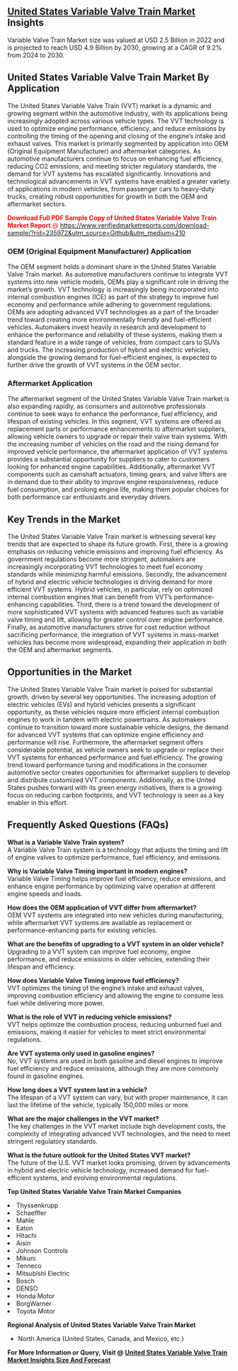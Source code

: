 <h2><a href="https://www.verifiedmarketreports.com/download-sample/?rid=235972&amp;utm_source=Github&amp;utm_medium=210" target="_blank">United States Variable Valve Train Market</a> Insights</h2><p>Variable Valve Train Market size was valued at USD 2.5 Billion in 2022 and is projected to reach USD 4.9 Billion by 2030, growing at a CAGR of 9.2% from 2024 to 2030.</p><p><h2>United States Variable Valve Train Market By Application</h2><p>The United States Variable Valve Train (VVT) market is a dynamic and growing segment within the automotive industry, with its applications being increasingly adopted across various vehicle types. The VVT technology is used to optimize engine performance, efficiency, and reduce emissions by controlling the timing of the opening and closing of the engine’s intake and exhaust valves. This market is primarily segmented by application into OEM (Original Equipment Manufacturer) and aftermarket categories. As automotive manufacturers continue to focus on enhancing fuel efficiency, reducing CO2 emissions, and meeting stricter regulatory standards, the demand for VVT systems has escalated significantly. Innovations and technological advancements in VVT systems have enabled a greater variety of applications in modern vehicles, from passenger cars to heavy-duty trucks, creating robust opportunities for growth in both the OEM and aftermarket sectors. <p><span class=""><span style="color: #ff0000;"><strong>Download Full PDF Sample Copy of United States Variable Valve Train Market Report</strong> @ </span><a href="https://www.verifiedmarketreports.com/download-sample/?rid=235972&amp;utm_source=Github&amp;utm_medium=210" target="_blank">https://www.verifiedmarketreports.com/download-sample/?rid=235972&amp;utm_source=Github&amp;utm_medium=210</a></span></p></p><h3>OEM (Original Equipment Manufacturer) Application</h3><p>The OEM segment holds a dominant share in the United States Variable Valve Train market. As automotive manufacturers continue to integrate VVT systems into new vehicle models, OEMs play a significant role in driving the market’s growth. VVT technology is increasingly being incorporated into internal combustion engines (ICE) as part of the strategy to improve fuel economy and performance while adhering to government regulations. OEMs are adopting advanced VVT technologies as a part of the broader trend toward creating more environmentally friendly and fuel-efficient vehicles. Automakers invest heavily in research and development to enhance the performance and reliability of these systems, making them a standard feature in a wide range of vehicles, from compact cars to SUVs and trucks. The increasing production of hybrid and electric vehicles, alongside the growing demand for fuel-efficient engines, is expected to further drive the growth of VVT systems in the OEM sector.<h3>Aftermarket Application</h3><p>The aftermarket segment of the United States Variable Valve Train market is also expanding rapidly, as consumers and automotive professionals continue to seek ways to enhance the performance, fuel efficiency, and lifespan of existing vehicles. In this segment, VVT systems are offered as replacement parts or performance enhancements to aftermarket suppliers, allowing vehicle owners to upgrade or repair their valve train systems. With the increasing number of vehicles on the road and the rising demand for improved vehicle performance, the aftermarket application of VVT systems provides a substantial opportunity for suppliers to cater to customers looking for enhanced engine capabilities. Additionally, aftermarket VVT components such as camshaft actuators, timing gears, and valve lifters are in demand due to their ability to improve engine responsiveness, reduce fuel consumption, and prolong engine life, making them popular choices for both performance car enthusiasts and everyday drivers.<h2>Key Trends in the Market</h2><p>The United States Variable Valve Train market is witnessing several key trends that are expected to shape its future growth. First, there is a growing emphasis on reducing vehicle emissions and improving fuel efficiency. As government regulations become more stringent, automakers are increasingly incorporating VVT technologies to meet fuel economy standards while minimizing harmful emissions. Secondly, the advancement of hybrid and electric vehicle technologies is driving demand for more efficient VVT systems. Hybrid vehicles, in particular, rely on optimized internal combustion engines that can benefit from VVT’s performance-enhancing capabilities. Third, there is a trend toward the development of more sophisticated VVT systems with advanced features such as variable valve timing and lift, allowing for greater control over engine performance. Finally, as automotive manufacturers strive for cost reduction without sacrificing performance, the integration of VVT systems in mass-market vehicles has become more widespread, expanding their application in both the OEM and aftermarket segments.<h2>Opportunities in the Market</h2><p>The United States Variable Valve Train market is poised for substantial growth, driven by several key opportunities. The increasing adoption of electric vehicles (EVs) and hybrid vehicles presents a significant opportunity, as these vehicles require more efficient internal combustion engines to work in tandem with electric powertrains. As automakers continue to transition toward more sustainable vehicle designs, the demand for advanced VVT systems that can optimize engine efficiency and performance will rise. Furthermore, the aftermarket segment offers considerable potential, as vehicle owners seek to upgrade or replace their VVT systems for enhanced performance and fuel efficiency. The growing trend toward performance tuning and modifications in the consumer automotive sector creates opportunities for aftermarket suppliers to develop and distribute customized VVT components. Additionally, as the United States pushes forward with its green energy initiatives, there is a growing focus on reducing carbon footprints, and VVT technology is seen as a key enabler in this effort.<h2>Frequently Asked Questions (FAQs)</h2><p><b>What is a Variable Valve Train system?</b><br>A Variable Valve Train system is a technology that adjusts the timing and lift of engine valves to optimize performance, fuel efficiency, and emissions.</p><p><b>Why is Variable Valve Timing important in modern engines?</b><br>Variable Valve Timing helps improve fuel efficiency, reduce emissions, and enhance engine performance by optimizing valve operation at different engine speeds and loads.</p><p><b>How does the OEM application of VVT differ from aftermarket?</b><br>OEM VVT systems are integrated into new vehicles during manufacturing, while aftermarket VVT systems are available as replacement or performance-enhancing parts for existing vehicles.</p><p><b>What are the benefits of upgrading to a VVT system in an older vehicle?</b><br>Upgrading to a VVT system can improve fuel economy, engine performance, and reduce emissions in older vehicles, extending their lifespan and efficiency.</p><p><b>How does Variable Valve Timing improve fuel efficiency?</b><br>VVT optimizes the timing of the engine’s intake and exhaust valves, improving combustion efficiency and allowing the engine to consume less fuel while delivering more power.</p><p><b>What is the role of VVT in reducing vehicle emissions?</b><br>VVT helps optimize the combustion process, reducing unburned fuel and emissions, making it easier for vehicles to meet strict environmental regulations.</p><p><b>Are VVT systems only used in gasoline engines?</b><br>No, VVT systems are used in both gasoline and diesel engines to improve fuel efficiency and reduce emissions, although they are more commonly found in gasoline engines.</p><p><b>How long does a VVT system last in a vehicle?</b><br>The lifespan of a VVT system can vary, but with proper maintenance, it can last the lifetime of the vehicle, typically 150,000 miles or more.</p><p><b>What are the major challenges in the VVT market?</b><br>The key challenges in the VVT market include high development costs, the complexity of integrating advanced VVT technologies, and the need to meet stringent regulatory standards.</p><p><b>What is the future outlook for the United States VVT market?</b><br>The future of the U.S. VVT market looks promising, driven by advancements in hybrid and electric vehicle technology, increased demand for fuel-efficient systems, and evolving environmental regulations.</p></p><p><strong>Top United States Variable Valve Train Market Companies</strong></p><div data-test-id=""><p><li>Thyssenkrupp</li><li> Schaeffler</li><li> Mahle</li><li> Eaton</li><li> Hitachi</li><li> Aisin</li><li> Johnson Controls</li><li> Mikuni</li><li> Tenneco</li><li> Mitsubishi Electric</li><li> Bosch</li><li> DENSO</li><li> Honda Motor</li><li> BorgWarner</li><li> Toyota Motor</li></p><div><strong>Regional Analysis of&nbsp;United States Variable Valve Train Market</strong></div><ul><li dir="ltr"><p dir="ltr">North America&nbsp;(United States, Canada, and Mexico, etc.)</p></li></ul><p><strong>For More Information or Query, Visit @&nbsp;</strong><strong><a href="https://www.verifiedmarketreports.com/product/variable-valve-train-market/?utm_source=Github&amp;utm_medium=210" target="_blank">United States Variable Valve Train Market Insights Size And Forecast</a></strong></p></div>
